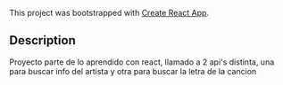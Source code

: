 This project was bootstrapped with [Create React App](https://github.com/facebook/create-react-app).

## Description  
Proyecto parte de lo aprendido con react, llamado a 2 api's distinta, una para buscar info del artista y otra para buscar la letra de la cancion

